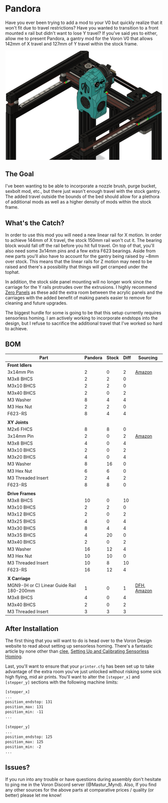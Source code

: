 # Pandora

Have you ever been trying to add a mod to your V0 but quickly realize that it won't fit due to travel restrictions? Have you wanted to transition to a front mounted x rail but didn't want to lose Y travel? If you've said yes to either, allow me to present Pandora, a gantry mod for the Voron V0 that allows 142mm of X travel and 127mm of Y travel within the stock frame.

![Image of Pandora Gantry](./Images/Pandora_Complete_Gantry.png)

The Goal
---
I've been wanting to be able to incorporate a nozzle brush, purge bucket, sexbolt mod, etc., but there just wasn't enough travel with the stock gantry. The added travel outside the bounds of the bed should allow for a plethora of additional mods as well as a higher density of mods within the stock frame.

What's the Catch?
---
In order to use this mod you will need a new linear rail for X motion. In order to achieve 144mm of X travel, the stock 150mm rail won't cut it. The bearing block would fall off the rail before you hit full travel. On top of that, you'll also need some 3x14mm pins and a few extra F623 bearings. Aside from new parts you'll also have to account for the gantry being raised by ~8mm over stock. This means that the linear rails for Z motion may need to be raised and there's a possibility that things will get cramped under the tophat.

In addition, the stock side panel mounting will no longer work since the carriage for the Y rails protrudes over the extrusions. I highly recommend [Zero Panels](https://github.com/zruncho3d/ZeroPanels) as these add the extra room between the acrylic panels and the carriages with the added benefit of making panels easier to remove for cleaning and future upgrades.

The biggest hurdle for some is going to be that this setup currently requires sensorless homing. I am actively working to incorporate endstops into the design, but I refuse to sacrifice the additional travel that I've worked so hard to achieve.

BOM
---
| Part | Pandora | Stock | Diff | Sourcing |
| --- | --- | --- | --- | --- |
| **Front Idlers** | | | | | |
| 3x14mm Pin | 2 | 0 | 2 | [Amazon](https://www.amazon.com/Stainless-Support-Elements-Location-Yesallwas/dp/B0819FZM8F/) |
| M3x8 BHCS | 2 | 2 | 0 | |
| M3x10 BHCS | 2 | 2 | 0 | |
| M3x40 BHCS | 2 | 0 | 2 | |
| M3 Washer | 8 | 4 | 4 | |
| M3 Hex Nut | 2 | 2 | 0 | |
| F623-RS | 8 | 4 | 4 | |
| | | | | |
| **XY Joints** | | | | | |
| M2x6 FHCS | 8 | 8 | 0 | |
| 3x14mm Pin | 2 | 0 | 2 | [Amazon](https://www.amazon.com/Stainless-Support-Elements-Location-Yesallwas/dp/B0819FZM8F/) |
| M3x8 BHCS | 4 | 0 | 4 | |
| M3x10 BHCS | 2 | 0 | 2 | |
| M3x20 BHCS | 4 | 0 | 4 | |
| M3 Washer | 8 | 16 | 0 | |
| M3 Hex Nut | 6 | 6 | 0 | |
| M3 Threaded Insert | 2 | 4 | 2 | |
| F623-RS | 8 | 8 | 0 | |
| | | | | |
| **Drive Frames** | | | | | |
| M3x8 BHCS | 10 | 0 | 10 | |
| M3x10 BHCS | 2 | 2 | 0 | |
| M3x12 BHCS | 2 | 0 | 2 | |
| M3x25 BHCS | 4 | 0 | 4 | |
| M3x30 BHCS | 8 | 4 | 4 | |
| M3x35 BHCS | 4 | 20 | 0 | |
| M3x40 BHCS | 2 | 0 | 2 | |
| M3 Washer | 16 | 12 | 4 | |
| M3 Hex Nut | 10 | 10 | 0 | |
| M3 Threaded Insert | 10 | 8 | 10 | |
| F623-RS | 16 | 12 | 4 | |
| | | | | |
| **X Carriage** | | | | |
| MGN9-(H or C) Linear Guide Rail 180-200mm | 1 | 0 | 1 |[DFH](https://deepfriedhero.in/products/mgn9h-linear-rail?variant=40905213313193), [Amazon](https://www.amazon.com/gp/product/B07ZJMWGKH/,) |
| M3x8 BHCS | 4 | 0 | 4 | |
| M3x40 BHCS | 2 | 0 | 2 | |
| M3 Threaded Insert | 3 | 3 | 3 | |

After Installation
---
The first thing that you will want to do is head over to the Voron Design website to read about setting up sensorless homing. There's a fantastic article by none other than [clee](https://github.com/clee), [Setting Up and Calibrating Sensorless Homing](https://docs.vorondesign.com/community/howto/clee/sensorless_xy_homing.html).

Last, you'll want to ensure that your `printer.cfg` has been set up to take advantage of the extra room you've just unlocked without risking some sick high flying, mid air prints. You'll want to alter the `[stepper_x]` and `[stepper_y]` sections with the following machine limits:

```
[stepper_x]
...
position_endstop: 131
position_max: 131
position_min: -11
...

[stepper_y]
...
position_endstop: 125
position_max: 125
position_min: -2
...
```

Issues?
---
If you run into any trouble or have questions during assembly don't hesitate to ping me in the Voron Discord server (@Mastur_Mynd). Also, If you find any other sources for the above parts at comparative prices / quality (or better) please let me know!
